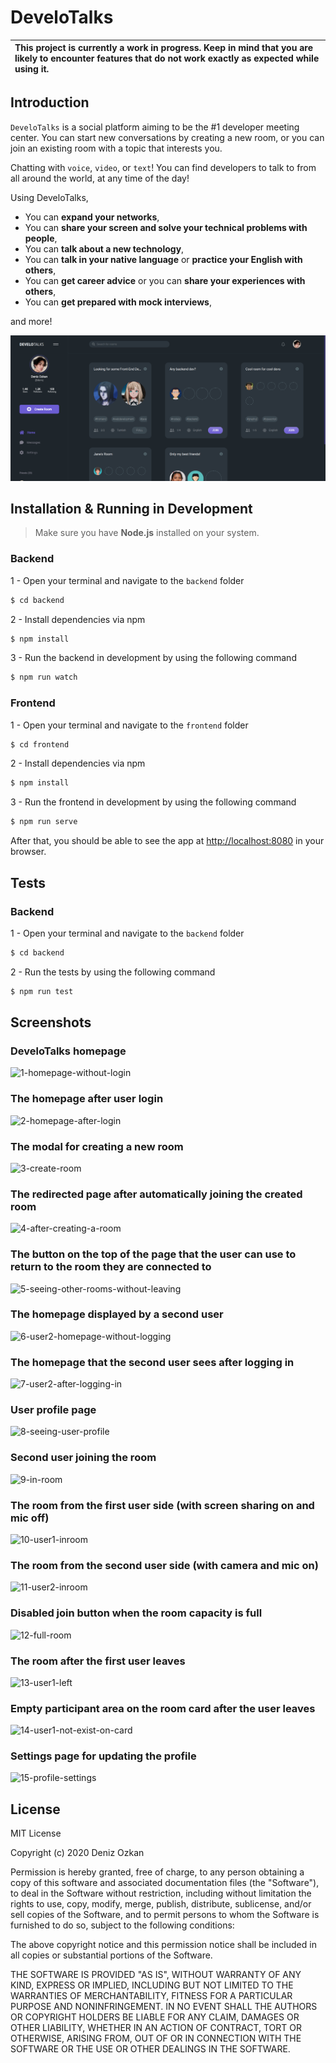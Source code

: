# DeveloTalks

| This project is currently a work in progress. Keep in mind that you are likely to encounter features that do not work exactly as expected while using it. |
| :-------------------------------------------------------------------------------------------------------------------------------------------------------------------------------------------------------------------------------------------------------------------------------------------------------------------------------------------- |

## Introduction

`DeveloTalks` is a social platform aiming to be the #1 developer meeting center. You can start new conversations by creating a new room, or you can join an existing room with a topic that interests you.

Chatting with `voice`, `video`, or `text`! You can find developers to talk to from all around the world, at any time of the day!

Using DeveloTalks,

- You can **expand your networks**,
- You can **share your screen and solve your technical problems with people**,
- You can **talk about a new technology**,
- You can **talk in your native language** or **practice your English with others**,
- You can **get career advice** or you can **share your experiences with others**,
- You can **get prepared with mock interviews**,

and more!

![Preview](./develotalks-readme.png)


## Installation & Running in Development

> Make sure you have **Node.js** installed on your system.

### Backend

1 - Open your terminal and navigate to the `backend` folder

```bash
$ cd backend
```

2 - Install dependencies via npm

```bash
$ npm install
```

3 - Run the backend in development by using the following command

```bash
$ npm run watch
```

### Frontend

1 - Open your terminal and navigate to the `frontend` folder

```bash
$ cd frontend
```

2 - Install dependencies via npm

```bash
$ npm install
```

3 - Run the frontend in development by using the following command

```bash
$ npm run serve
```

After that, you should be able to see the app at [http://localhost:8080](http://localhost:8080) in your browser.

## Tests

### Backend

1 - Open your terminal and navigate to the `backend` folder

```bash
$ cd backend
```

2 - Run the tests by using the following command

```bash
$ npm run test
```

## Screenshots

### DeveloTalks homepage
![1-homepage-without-login](https://user-images.githubusercontent.com/59365742/211544488-8f07390f-9cb0-459a-89f8-4d49cbd98e17.png)

### The homepage after user login
![2-homepage-after-login](https://user-images.githubusercontent.com/59365742/211544495-abaee624-c5a2-48eb-b788-ada627983b4d.png)

### The modal for creating a new room
![3-create-room](https://user-images.githubusercontent.com/59365742/211544501-be73d9ee-3d77-49ce-8aab-1cae418417ff.png)

### The redirected page after automatically joining the created room
![4-after-creating-a-room](https://user-images.githubusercontent.com/59365742/211544504-05d01561-5554-47c1-a0b7-aa5ae7c43892.png)

### The button on the top of the page that the user can use to return to the room they are connected to
![5-seeing-other-rooms-without-leaving](https://user-images.githubusercontent.com/59365742/211544507-1011a5d8-044a-4c16-8e6b-b892d42dc60e.png)

### The homepage displayed by a second user
![6-user2-homepage-without-logging](https://user-images.githubusercontent.com/59365742/211544508-3c08fcc9-ccf9-4c8e-a9fc-b046886cc148.png)

### The homepage that the second user sees after logging in
![7-user2-after-logging-in](https://user-images.githubusercontent.com/59365742/211544513-bde724ea-87e9-4241-aa33-804919c074b7.png)

### User profile page
![8-seeing-user-profile](https://user-images.githubusercontent.com/59365742/211544519-f3b64cf4-3436-47b0-a9ed-0d28c089d1b8.png)

### Second user joining the room
![9-in-room](https://user-images.githubusercontent.com/59365742/211544521-6004ba08-ce02-468f-af09-c03b3bdfb6ef.png)

### The room from the first user side (with screen sharing on and mic off)
![10-user1-inroom](https://user-images.githubusercontent.com/59365742/211544525-29c4bec8-d88b-4617-9b73-dc95f7f285ae.png)

### The room from the second user side (with camera and mic on)
![11-user2-inroom](https://user-images.githubusercontent.com/59365742/211544532-1349023d-b19a-4a01-9e2b-106ecd563a52.png)

### Disabled join button when the room capacity is full
![12-full-room](https://user-images.githubusercontent.com/59365742/211544539-44dab5ae-744f-4003-8aa5-1df43a5a79d6.png)

### The room after the first user leaves
![13-user1-left](https://user-images.githubusercontent.com/59365742/211544541-d614a1be-f513-4e5b-9a38-10fc5b685fe2.png)

### Empty participant area on the room card after the user leaves
![14-user1-not-exist-on-card](https://user-images.githubusercontent.com/59365742/211544545-401bfeef-502a-4e44-9ce7-382272719f35.png)

### Settings page for updating the profile
![15-profile-settings](https://user-images.githubusercontent.com/59365742/211544547-abbab773-7201-49f5-bffc-249a88d147e0.png)

## License
MIT License

Copyright (c) 2020 Deniz Ozkan

Permission is hereby granted, free of charge, to any person obtaining a copy
of this software and associated documentation files (the "Software"), to deal
in the Software without restriction, including without limitation the rights
to use, copy, modify, merge, publish, distribute, sublicense, and/or sell
copies of the Software, and to permit persons to whom the Software is
furnished to do so, subject to the following conditions:

The above copyright notice and this permission notice shall be included in all
copies or substantial portions of the Software.

THE SOFTWARE IS PROVIDED "AS IS", WITHOUT WARRANTY OF ANY KIND, EXPRESS OR
IMPLIED, INCLUDING BUT NOT LIMITED TO THE WARRANTIES OF MERCHANTABILITY,
FITNESS FOR A PARTICULAR PURPOSE AND NONINFRINGEMENT. IN NO EVENT SHALL THE
AUTHORS OR COPYRIGHT HOLDERS BE LIABLE FOR ANY CLAIM, DAMAGES OR OTHER
LIABILITY, WHETHER IN AN ACTION OF CONTRACT, TORT OR OTHERWISE, ARISING FROM,
OUT OF OR IN CONNECTION WITH THE SOFTWARE OR THE USE OR OTHER DEALINGS IN THE
SOFTWARE.
